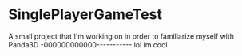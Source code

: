 # SinglePlayerGameTest
A small project that I'm working on in order to familiarize myself with Panda3D
-000000000000-----------
lol im cool

